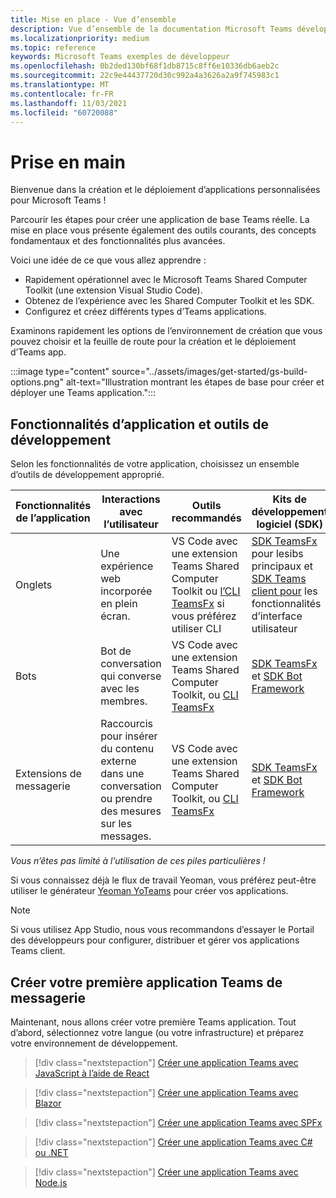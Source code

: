 ```yaml
---
title: Mise en place - Vue d’ensemble
description: Vue d’ensemble de la documentation Microsoft Teams développeur
ms.localizationpriority: medium
ms.topic: reference
keywords: Microsoft Teams exemples de développeur
ms.openlocfilehash: 0b2ded130bf68f1db8715c8ff6e10336db6aeb2c
ms.sourcegitcommit: 22c9e44437720d30c992a4a3626a2a9f745983c1
ms.translationtype: MT
ms.contentlocale: fr-FR
ms.lasthandoff: 11/03/2021
ms.locfileid: "60720088"
---
```

# <a name="get-started"></a>Prise en main

Bienvenue dans la création et le déploiement d’applications personnalisées pour Microsoft Teams !

Parcourir les étapes pour créer une application de base Teams réelle. La mise en place vous présente également des outils courants, des concepts fondamentaux et des fonctionnalités plus avancées.

Voici une idée de ce que vous allez apprendre :

- Rapidement opérationnel avec le Microsoft Teams Shared Computer Toolkit (une extension Visual Studio Code).
- Obtenez de l’expérience avec les Shared Computer Toolkit et les SDK.
- Configurez et créez différents types d’Teams applications.

Examinons rapidement les options de l’environnement de création que vous pouvez choisir et la feuille de route pour la création et le déploiement d’Teams app.

:::image type="content" source="../assets/images/get-started/gs-build-options.png" alt-text="Illustration montrant les étapes de base pour créer et déployer une Teams application.":::

## <a name="app-capabilities-and-development-tools"></a>Fonctionnalités d’application et outils de développement

Selon les fonctionnalités de votre application, choisissez un ensemble d’outils de développement approprié.

| Fonctionnalités de l’application | Interactions avec l’utilisateur | Outils recommandés | Kits de développement logiciel (SDK) | Piles/langues technologiques |
|--------|-------------|--------|--------|--------|
| Onglets | Une expérience web incorporée en plein écran. | VS Code avec une extension Teams Shared Computer Toolkit ou [l’CLI TeamsFx](https://github.com/OfficeDev/TeamsFx/blob/dev/docs/cli/user-manual.md) si vous préférez utiliser CLI | [SDK TeamsFx](/javascript/api/@microsoft/teamsfx/?view=msteams-client-js-latest&preserve-view=true) pour lesibs principaux et [SDK Teams client pour](/javascript/api/overview/msteams-client?view=msteams-client-js-latest&preserve-view=true) les fonctionnalités d’interface utilisateur | Technologie web en général, HTML, CSS et JavaScript (incl. React). |
| Bots | Bot de conversation qui converse avec les membres. | VS Code avec une extension Teams Shared Computer Toolkit, ou [CLI TeamsFx](https://github.com/OfficeDev/TeamsFx/blob/dev/docs/cli/user-manual.md) | [SDK TeamsFx](/javascript/api/@microsoft/teamsfx/?view=msteams-client-js-latest&preserve-view=true) et [SDK Bot Framework](https://dev.botframework.com/) | Node.js, C#, Java et Python. |
| Extensions de messagerie | Raccourcis pour insérer du contenu externe dans une conversation ou prendre des mesures sur les messages. | VS Code avec une extension Teams Shared Computer Toolkit, ou [CLI TeamsFx](https://github.com/OfficeDev/TeamsFx/blob/dev/docs/cli/user-manual.md) | [SDK TeamsFx](/javascript/api/@microsoft/teamsfx/?view=msteams-client-js-latest&preserve-view=true) et [SDK Bot Framework](https://dev.botframework.com/) | Node.js, C#, Java et Python. |

*Vous n’êtes pas limité à l’utilisation de ces piles particulières !*

Si vous connaissez déjà le flux de travail Yeoman, vous préférez peut-être utiliser le générateur [Yeoman YoTeams](https://github.com/pnp/generator-teams/blob/master/docs/docs/tutorials/build-your-first-microsoft-teams-app.md) pour créer vos applications.

> [!NOTE]
> Si vous utilisez App Studio, nous vous recommandons d’essayer le Portail des développeurs pour configurer, distribuer et gérer vos applications Teams client.


## <a name="build-your-first-teams-app"></a>Créer votre première application Teams de messagerie

Maintenant, nous allons créer votre première Teams application. Tout d’abord, sélectionnez votre langue (ou votre infrastructure) et préparez votre environnement de développement.

> [!div class="nextstepaction"]
> [Créer une application Teams avec JavaScript à l’aide de React](../sbs-gs-javascript.yml)

> [!div class="nextstepaction"]
> [Créer une application Teams avec Blazor](../sbs-gs-blazor.yml)

> [!div class="nextstepaction"]
> [Créer une application Teams avec SPFx](../sbs-gs-spfx.yml)

> [!div class="nextstepaction"]
> [Créer une application Teams avec C# ou .NET](../sbs-gs-csharp.yml)

> [!div class="nextstepaction"]
> [Créer une application Teams avec Node.js](../sbs-gs-nodejs.yml)

